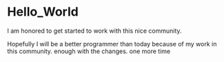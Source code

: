 # Hello_World
I am honored to get started to work with this nice community.

Hopefully I will be a better programmer than today because of my work in this community.
enough with the changes.
one more time
